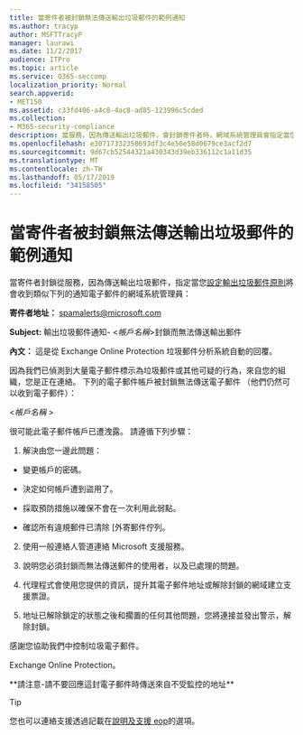 ```yaml
---
title: 當寄件者被封鎖無法傳送輸出垃圾郵件的範例通知
ms.author: tracyp
author: MSFTTracyP
manager: laurawi
ms.date: 11/2/2017
audience: ITPro
ms.topic: article
ms.service: O365-seccomp
localization_priority: Normal
search.appverid:
- MET150
ms.assetid: c33fd406-a4c8-4ac8-ad85-123996c5cded
ms.collection:
- M365-security-compliance
description: 當服務，因為傳送輸出垃圾郵件，會封鎖寄件者時，網域系統管理員會指定當您設定輸出垃圾郵件原則將會收到類似下列的通知電子郵件：
ms.openlocfilehash: e30717332358693df3c4e56e58d0679ce3acf2d7
ms.sourcegitcommit: 9d67cb52544321a430343d39eb336112c1a11d35
ms.translationtype: MT
ms.contentlocale: zh-TW
ms.lasthandoff: 05/17/2019
ms.locfileid: "34158505"
---
```

# <a name="sample-notification-when-a-sender-is-blocked-sending-outbound-spam"></a>當寄件者被封鎖無法傳送輸出垃圾郵件的範例通知

當寄件者封鎖從服務，因為傳送輸出垃圾郵件，指定當您[設定輸出垃圾郵件原則](configure-the-outbound-spam-policy.md)將會收到類似下列的通知電子郵件的網域系統管理員： 
  
 **寄件者地址：** spamalerts@microsoft.com 
  
 **Subject:** 輸出垃圾郵件通知- \<*帳戶名稱*\>封鎖而無法傳送輸出郵件     
  
 **內文：** 這是從 Exchange Online Protection 垃圾郵件分析系統自動的回覆。 
  
因為我們已偵測到大量電子郵件標示為垃圾郵件或其他可疑的行為，來自您的組織，您是正在連絡。 下列的電子郵件帳戶被封鎖無法傳送電子郵件 （他們仍然可以收到電子郵件）：
  
\<*帳戶名稱*  \> 
  
很可能此電子郵件帳戶已遭洩露。 請遵循下列步驟：
  
1. 解決由您一邊此問題：
    
  - 變更帳戶的密碼。
    
  - 決定如何帳戶遭到盜用了。
    
  - 採取預防措施以確保不會在一次利用此弱點。
    
  - 確認所有違規郵件已清除 [外寄郵件佇列。
    
2. 使用一般連絡人管道連絡 Microsoft 支援服務。
    
3. 說明您必須封鎖而無法傳送郵件的使用者，以及已處理的問題。
    
4. 代理程式會使用您提供的資訊，提升其電子郵件地址或解除封鎖的網域建立支援票證。
    
5. 地址已解除鎖定的狀態之後和擱置的任何其他問題，您將連接並發出警示，解除封鎖。
    
感謝您協助我們中控制垃圾電子郵件。
  
Exchange Online Protection。
  
\*\*請注意-請不要回應這封電子郵件時傳送來自不受監控的地址\*\*
  
> [!TIP]
> 您也可以連絡支援透過記載在[說明及支援 eop](eop/help-and-support-for-eop.md)的選項。 
  


